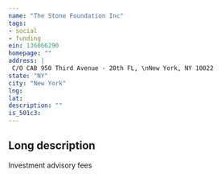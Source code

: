 ```yaml
---
name: "The Stone Foundation Inc"
tags:
- social
- funding
ein: 136066290
homepage: ""
address: |
 C/O CAB 950 Third Avenue - 20th FL, \nNew York, NY 10022
state: "NY"
city: "New York"
lng: 
lat: 
description: ""
is_501c3: 
---
```


## Long description

Investment advisory fees
